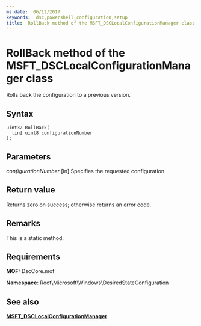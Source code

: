 ```yaml
---
ms.date:  06/12/2017
keywords:  dsc,powershell,configuration,setup
title:  RollBack method of the MSFT_DSCLocalConfigurationManager class
---
```

# RollBack method of the MSFT_DSCLocalConfigurationManager class

Rolls back the configuration to a previous version.

## Syntax

```mof
uint32 RollBack(
  [in] uint8 configurationNumber
);
```

## Parameters

*configurationNumber* \[in\]
Specifies the requested configuration.

## Return value

Returns zero on success; otherwise returns an error code.

## Remarks

This is a static method.

## Requirements

**MOF:** DscCore.mof

**Namespace**: Root\Microsoft\Windows\DesiredStateConfiguration

## See also

[**MSFT_DSCLocalConfigurationManager**](msft-dsclocalconfigurationmanager.md)